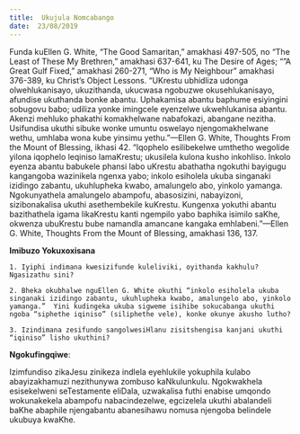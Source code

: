 ```yaml
---
title:  Ukujula Nomcabango
date:  23/08/2019
---
```


Funda kuEllen G. White, “The Good Samaritan,” amakhasi 497-505, no “The Least of These My Brethren,” amakhasi 637-641, ku The Desire of Ages; “”A Great Gulf Fixed,” amakhasi 260-271, “Who is My Neighbour” amakhasi 376-389, ku Christ’s Object Lessons. “UKrestu ubhidliza udonga olwehlukanisayo, ukuzithanda, ukucwasa ngobuzwe okusehlukanisayo, afundise ukuthanda bonke abantu.  Uphakamisa abantu baphume esiyingini sobugovu babo; udiliza yonke imingcele eyenzelwe ukwehlukanisa abantu. Akenzi mehluko phakathi komakhelwane nabafokazi, abangane nezitha.  Usifundisa ukuthi sibuke wonke umuntu oswelayo njengomakhelwane wethu, umhlaba wona kube yinsimu yethu.”—Ellen G. White, Thoughts From the Mount of Blessing, ikhasi 42. “Iqophelo esilibekelwe umthetho wegolide yilona iqophelo leqiniso lamaKrestu; ukusilela kulona kusho inkohliso.  Inkolo eyenza abantu babukele phansi labo uKrestu  abathatha ngokuthi bayigugu kangangoba wazinikela ngenxa yabo; inkolo esiholela ukuba singanaki izidingo zabantu, ukuhlupheka kwabo, amalungelo abo, yinkolo yamanga.  Ngokunyathela amalungelo abampofu, abasosizini, nabayizoni, sizibonakalisa ukuthi asethembekile kuKrestu.  Kungenxa yokuthi abantu bazithathela igama likaKrestu kanti ngempilo yabo baphika isimilo saKhe, okwenza ubuKrestu bube namandla amancane kangaka emhlabeni.”—Ellen G. White, Thoughts From the Mount of Blessing, amakhasi 136, 137.

**Imibuzo Yokuxoxisana**

`1. Iyiphi indimana kwesizifunde kuleliviki, oyithanda kakhulu?  Ngasizathu sini?`

`2. Bheka okubhalwe nguEllen G. White okuthi “inkolo esiholela ukuba singanaki izidingo zabantu, ukuhlupheka kwabo, amalungelo abo, yinkolo yamanga.”  Yini kudingeka ukuba sigweme isihibe sokucabanga ukuthi ngoba “siphethe iqiniso” (siliphethe vele), konke okunye akusho lutho?`

`3. Izindimana zesifundo sangolwesiHlanu zisitshengisa kanjani ukuthi “iqiniso” lisho ukuthini?`

**Ngokufingqiwe**:

Izimfundiso zikaJesu zinikeza indlela eyehlukile yokuphila kulabo abayizakhamuzi nezithunywa zombuso kaNkulunkulu.  Ngokwakhela esisekelweni seTestamente eliDala, uzwakalisa futhi enabise umqondo wokunakekela abampofu nabacindezelwe, egcizelela ukuthi abalandeli baKhe abaphile njengabantu abanesihawu nomusa njengoba belindele ukubuya kwaKhe.